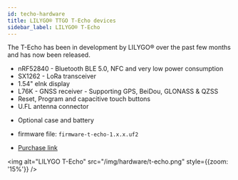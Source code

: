 ```yaml
---
id: techo-hardware
title: LILYGO® TTGO T-Echo devices
sidebar_label: LILYGO® T-Echo
---
```


The T-Echo has been in development by LILYGO® over the past few months and has now been released.

* nRF52840 - Bluetooth BLE 5.0, NFC and very low power consumption
* SX1262 - LoRa transceiver
* 1.54" eInk display
* L76K - GNSS receiver - Supporting GPS, BeiDou, GLONASS & QZSS
* Reset, Program and capacitive touch buttons
* U.FL antenna connector
<!-- * BME280 - Humidity and Pressure Sensor -->
* Optional case and battery


* firmware file: `firmware-t-echo-1.x.x.uf2`
* [Purchase link](https://www.aliexpress.com/item/1005002842456390.html)

<img alt="LILYGO T-Echo" src="/img/hardware/t-echo.png" style={{zoom: '15%'}} />
